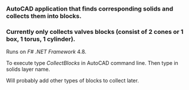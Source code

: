 ### AutoCAD application that finds corresponding solids and collects them into blocks.
### Currently only collects valves blocks (consist of 2 cones or 1 box, 1 torus, 1 cylinder).

Runs on *F# .NET Framework* 4.8.

To execute type *CollectBlocks* in AutoCAD command line.
Then type in solids layer name.

Will probably add other types of blocks to collect later.